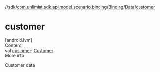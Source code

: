 //[sdk](../../../../index.md)/[com.unlimint.sdk.api.model.scenario.binding](../../index.md)/[Binding](../index.md)/[Data](index.md)/[customer](customer.md)



# customer  
[androidJvm]  
Content  
val [customer](customer.md): [Customer](../../../com.unlimint.sdk.api.model/-customer/index.md)  
More info  


Customer data

  



